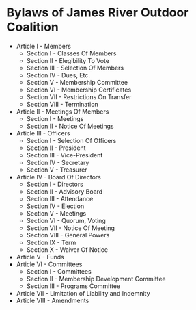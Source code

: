 # Bylaws of James River Outdoor Coalition

* Article I - Members
	* Section I - Classes Of Members
	* Section II - Elegibility To Vote
	* Section III - Selection Of Members
	* Section IV - Dues, Etc.
	* Section V - Membership Committee
	* Section VI - Membership Certificates
	* Section VII - Restrictions On Transfer
	* Section VIII - Termination
* Article II - Meetings Of Members
	* Section I - Meetings
	* Section II - Notice Of Meetings
* Article III - Officers
	* Section I - Selection Of Officers
	* Section II - President
	* Section III - Vice-President
	* Section IV - Secretary
	* Section V - Treasurer
* Article IV - Board Of Directors
	* Section I - Directors
	* Section II - Advisory Board
	* Section III - Attendance
	* Section IV - Election
	* Section V - Meetings
	* Section VI - Quorum, Voting
	* Section VII - Notice Of Meeting
	* Section VIII - General Powers
	* Section IX - Term
	* Section X - Waiver Of Notice
* Article V - Funds	
* Article VI - Committees
	* Section I - Committees
	* Section II - Membership Development Committee
	* Section III - Programs Committee
* Article VII - Limitation of Liability and Indemnity
* Article VIII - Amendments


